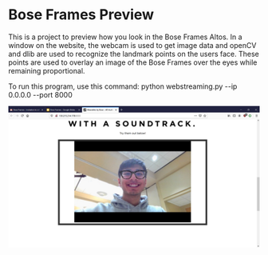 # Bose Frames Preview

This is a project to preview how you look in the Bose Frames Altos. In a window on the website, the webcam is used to get image data and openCV and dlib are used to recognize the landmark points on the users face. These points are used to overlay an image of the Bose Frames over the eyes while remaining proportional.

To run this program, use this command:
python webstreaming.py --ip 0.0.0.0 --port 8000

![Demo](DemoImg.png)
